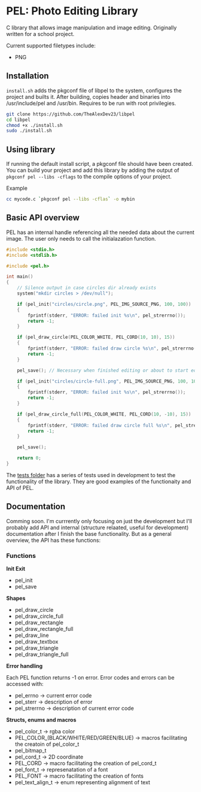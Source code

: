 # PEL: Photo Editing Library

C library that allows image manipulation and image editing. Originally written for a school project.

Current supported filetypes include:
- PNG

## Installation

`install.sh` adds the pkgconf file of libpel to the system, configures the project and builts it.
After building, copies header and binaries into /usr/include/pel and /usr/bin.
Requires to be run with root privilegies.

```bash
git clone https://github.com/TheAlexDev23/libpel
cd libpel
chmod +x ./install.sh
sudo ./install.sh
```

## Using library
If running the default install script, a pkgconf file should have been created. You can build your project and add this library by adding the output of `pkgconf pel --libs -cflags` to the compile options of your project.

Example
```bash
cc mycode.c `pkgconf pel --libs -cflas` -o mybin
```

## Basic API overview
PEL has an internal handle referencing all the needed data about the current image. The user only needs to call the initialazation function.

```C
#include <stdio.h>
#include <stdlib.h>

#include <pel.h>

int main()
{
    // Silence output in case circles dir already exists
    system("mkdir circles > /dev/null");

    if (pel_init("circles/circle.png", PEL_IMG_SOURCE_PNG, 100, 100))
    {
        fprintf(stderr, "ERROR: failed init %s\n", pel_strerrno());
        return -1;
    }

    if (pel_draw_circle(PEL_COLOR_WHITE, PEL_CORD(10, 10), 15))
    {
        fprintf(stderr, "ERROR: failed draw circle %s\n", pel_strerrno());
        return -1;
    }

    pel_save(); // Necessary when finished editing or about to start editing another file. Not calling will result in loss of data.

    if (pel_init("circles/circle-full.png", PEL_IMG_SOURCE_PNG, 100, 100))
    {
        fprintf(stderr, "ERROR: failed init %s\n", pel_strerrno());
        return -1;
    }

    if (pel_draw_circle_full(PEL_COLOR_WHITE, PEL_CORD(10, -10), 15))
    {
        fprintf(stderr, "ERROR: failed draw circle full %s\n", pel_strerrno());
        return -1;
    }

    pel_save();

    return 0;
}
```

The [tests folder](/tests/) has a series of tests used in development to test the functionality of the library. They are good examples of the functionaity and API of PEL.

## Documentation
Comming soon. I'm currrently only focusing on just the development but I'll probably add API and internal (structure relaated, useful for development) documentation after I finish the base functionality. But as a general overview, the API has these functions:

### Functions

**Init Exit**
- pel_init
- pel_save

**Shapes**

- pel_draw_circle
- pel_draw_circle_full
- pel_draw_rectangle
- pel_draw_rectangle_full
- pel_draw_line
- pel_draw_textbox
- pel_draw_triangle
- pel_draw_triangle_full

**Error handling**

Each PEL function returns -1 on error. Error codes and errors can be accessed with:
- pel_errno -> current error code
- pel_sterr -> description of error
- pel_strerrno -> description of current error code

**Structs, enums and macros**

- pel_color_t -> rgba color
- PEL_COLOR_(BLACK/WHITE/RED/GREEN/BLUE) -> macros facilitating the creatoin of pel_color_t
- pel_bitmap_t
- pel_cord_t -> 2D coordinate
- PEL_CORD -> macro facilitating the creation of pel_cord_t
- pel_font_t -> represenatation of a font
- PEL_FONT -> macro facilitating the creation of fonts
- pel_text_align_t -> enum representing alignment of text
